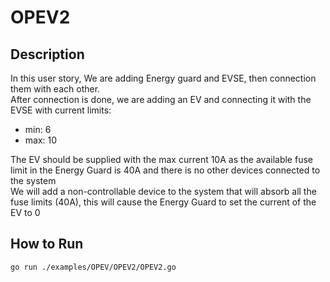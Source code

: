 # OPEV2

## Description

In this user story, We are adding Energy guard and EVSE, then connection them with each other.  
After connection is done, we are adding an EV and connecting it with the EVSE with current limits:
- min: 6
- max: 10

The EV should be supplied with the max current 10A as the available fuse limit in the Energy Guard is 40A and there is no other devices connected to the system  
We will add a non-controllable device to the system that will absorb all the fuse limits (40A), this will cause the Energy Guard to set the current of the EV to 0

## How to Run
```
go run ./examples/OPEV/OPEV2/OPEV2.go
```